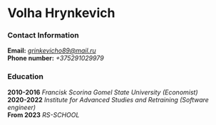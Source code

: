 # Volha Hrynkevich
### Contact Information
**Email:** *grinkevicho89@mail.ru*    
**Phone number:** *+375291029979*   
### Education
**2010-2016** *Francisk Scorina Gomel State University (Economist)*    
**2020-2022** *Institute for Advanced Studies and Retraining (Software engineer)*     
**From 2023** *RS-SCHOOL*    